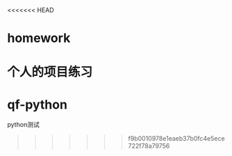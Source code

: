 <<<<<<< HEAD
# homework
个人的项目练习
=======
# qf-python
python测试
>>>>>>> f9b0010978e1eaeb37b0fc4e5ece722f78a79756
